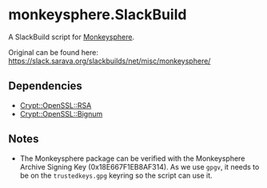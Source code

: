 monkeysphere.SlackBuild
=======================

A SlackBuild script for [Monkeysphere](http://web.monkeysphere.info/).

Original can be found here: https://slack.sarava.org/slackbuilds/net/misc/monkeysphere/

Dependencies
------------

* [Crypt::OpenSSL::RSA](http://slackbuilds.org/repository/14.2/perl/perl-Crypt-OpenSSL-RSA/)
* [Crypt::OpenSSL::Bignum](http://slackbuilds.org/repository/14.2/perl/perl-Crypt-OpenSSL-Bignum/)

Notes
-----

* The Monkeysphere package can be verified with the Monkeysphere Archive Signing Key (0x18E667F1EB8AF314). As we use `gpgv`, it needs to be on the `trustedkeys.gpg` keyring so the script can use it.
